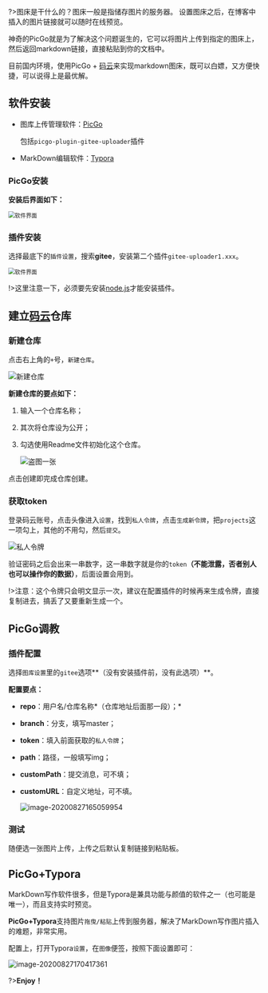 ?>图床是干什么的？图床一般是指储存图片的服务器。
设置图床之后，在博客中插入的图片链接就可以随时在线预览。

神奇的PicGo就是为了解决这个问题诞生的，它可以将图片上传到指定的图床上，然后返回markdown链接，直接粘贴到你的文档中。

目前国内环境，使用PicGo +  [码云](https://links.jianshu.com/go?to=https%3A%2F%2Fgitee%2Fcom)来实现markdown图床，既可以白嫖，又方便快捷，可以说得上是最优解。

## 软件安装

- 图库上传管理软件：[PicGo](https://github.com/Molunerfinn/PicGo/releases)

  包括`picgo-plugin-gitee-uploader`插件

- MarkDown编辑软件：[Typora](https://www.typora.io/)

### PicGo安装

**安装后界面如下：**

<img src="https://gitee.com/kzcy/pic/raw/master/img/82714.png" alt="软件界面" style="zoom:80%;" />

### 插件安装
选择最底下的`插件设置`，搜索**gitee**，安装第二个插件`gitee-uploader1.xxx`。

<img src="https://gitee.com/kzcy/pic/raw/master/img/82708.png" alt="软件界面" style="zoom:80%;" />

!>这里注意一下，必须要先安装[node.js](https://nodejs.org/zh-cn/)才能安装插件。

##  建立[码云](https://gitee.com)仓库

### 新建仓库

点击右上角的`+`号，`新建仓库`。

<img src="https://gitee.com/kzcy/pic/raw/master/img/82706.png" alt="新建仓库" style="zoom:100%;" />

**新建仓库的要点如下：**

1. 输入一个仓库名称；

2. 其次将仓库设为公开；

3. 勾选使用Readme文件初始化这个仓库。

   <img src="https://gitee.com/kzcy/pic/raw/master/img/82701.png" alt="盗图一张" style="zoom:100%;" />

点击创建即完成仓库创建。

### 获取token

登录码云账号，点击头像进入`设置`，找到`私人令牌`，点击`生成新令牌`，把`projects`这一项勾上，其他的不用勾，然后`提交`。

<img src="https://gitee.com/kzcy/pic/raw/master/img/82709.png" alt="私人令牌" style="zoom:100%;" />



验证密码之后会出来一串数字，这一串数字就是你的`token`**（不能泄露，否者别人也可以操作你的数据）**，后面设置会用到。

!>注意：这个令牌只会明文显示一次，建议在配置插件的时候再来生成令牌，直接复制进去，搞丢了又要重新生成一个。


## PicGo调教

### 插件配置

选择`图库设置`里的`gitee`选项**（没有安装插件前，没有此选项）**。

**配置要点：**

- **repo**：用户名/仓库名称*（仓库地址后面那一段）；*

- **branch**：分支，填写master；

- **token**：填入前面获取的`私人令牌`；

- **path**：路径，一般填写img；

- **customPath**：提交消息，可不填；

- **customURL**：自定义地址，可不填。

  ![image-20200827165059954](https://gitee.com/kzcy/pic/raw/master/img/image-20200827165059954.png)

### **测试**

随便选一张图片上传，上传之后默认复制链接到粘贴板。

##  PicGo+Typora

MarkDown写作软件很多，但是Typora是兼具功能与颜值的软件之一（也可能是唯一），而且支持实时预览。

**PicGo+Typora**支持图片`拖曳/粘贴`上传到服务器，解决了MarkDown写作图片插入的难题，非常实用。

配置上，打开Typora`设置`，在`图像`便签，按照下面设置即可：

![image-20200827170417361](https://gitee.com/kzcy/pic/raw/master/img/image-20200827170417361.png)

 ?>**Enjoy！**
